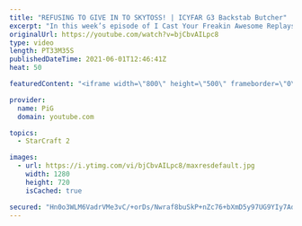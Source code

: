 ```yaml
---
title: "REFUSING TO GIVE IN TO SKYTOSS! | ICYFAR G3 Backstab Butcher"
excerpt: "In this week’s episode of I Cast Your Freakin Awesome Replays (ICYFAR) players sent in their StarCraft 2 replays where they backstab and harass their opponent as much as possible (Backstab Butcher)! Here’s a fun game of protoss versus protoss completing the challenge in humorous fashion.  Soo vs Fantasy:"
originalUrl: https://youtube.com/watch?v=bjCbvAILpc8
type: video
length: PT33M35S
publishedDateTime: 2021-06-01T12:46:41Z
heat: 50

featuredContent: "<iframe width=\"800\" height=\"500\" frameborder=\"0\" src=\"https://www.youtube.com/embed/bjCbvAILpc8\" allow=\"accelerometer; autoplay; encrypted-media; gyroscope; picture-in-picture\" allowfullscreen></iframe>"

provider:
  name: PiG
  domain: youtube.com

topics:
  - StarCraft 2

images:
  - url: https://i.ytimg.com/vi/bjCbvAILpc8/maxresdefault.jpg
    width: 1280
    height: 720
    isCached: true

secured: "Hn0o3WLM6VadrVMe3vC/+orDs/Nwraf8buSkP+nZc76+bXmD5y97UG9YIy7Ad1yJbMWuQCtEn5T/gISrXn9kERCMMX8/NQ7tXVFoQvteVUV1tpTo0/XPER2JQT0LpaIsxOFwl07VdYZ+pzmADOI/lGvHh1YtTj6sddu1aMJh/wa1EB2+eKV5TjUfcz4qA68Z5DgCFYrUQHGlKvblu939UT/6cDiFE83L8l+8YVxzRZG9V+g9PhI2KNwKoZpObDoXzNouWwRs7dxbWhfDoTSNNuL7xGEG4hfGoh+ZT3iR6+8DFiW5xe085ID/sbjlvVSYD8gZLhB+6tYJ6StFJXGu8heRUr9ER7UNF3Aj9vJGyUoX5gxSLSP0QfPnqBYzd2a9ciM92xZF6pZH/YIJF86xs+55JaFiU6vuPM+W4RCporg=;2GC2v5STpGODKFuBUGQmiw=="
---
```


